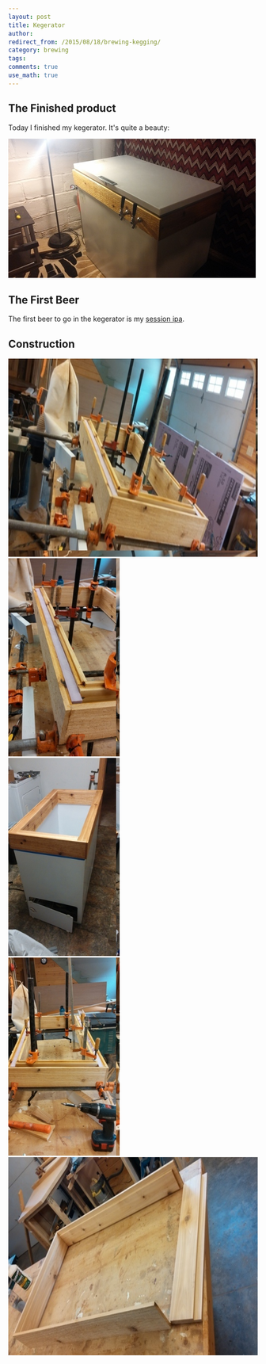 ```yaml
---
layout: post
title: Kegerator
author:
redirect_from: /2015/08/18/brewing-kegging/
category: brewing
tags: 
comments: true
use_math: true
---
```


## The Finished product

Today I finished my kegerator. It's quite a beauty:

<img src="/images/2015-08-18/kegerator/kegerator_2.jpg"/>

## The First Beer

The first beer to go in the kegerator is my [session ipa](https://www.brewtoad.com/recipes/session-ipa-177).

## Construction

<div class="carouselContainer">
  <div class="variable-width">
    <div> <img src="/images/2015-08-18/kegerator/kegerator_0.jpg" height="400"/> </div>
    <div> <img src="/images/2015-08-18/kegerator/kegerator_1.jpg" height="400"/> </div>
    <div> <img src="/images/2015-08-18/kegerator/kegerator_3.jpg" height="400"/> </div>
    <div> <img src="/images/2015-08-18/kegerator/kegerator_4.jpg" height="400"/> </div>
    <div> <img src="/images/2015-08-18/kegerator/kegerator_5.jpg" height="400"/> </div>
  </div>
</div>











